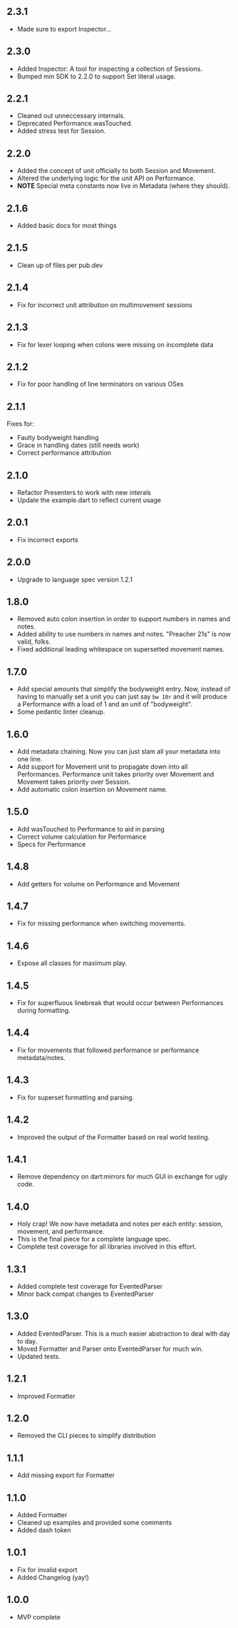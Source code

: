 ## 2.3.1
- Made sure to export Inspector...

## 2.3.0
- Added Inspector: A tool for inspecting a collection of Sessions.
- Bumped min SDK to 2.2.0 to support Set literal usage.

## 2.2.1
- Cleaned out unneccessary internals.
- Deprecated Performance.wasTouched.
- Added stress test for Session.

## 2.2.0
- Added the concept of unit officially to both Session and Movement.
- Altered the underlying logic for the unit API on Performance.
- **NOTE** Special meta constants now live in Metadata (where they should).

## 2.1.6
- Added basic docs for most things

## 2.1.5
- Clean up of files per pub.dev

## 2.1.4
- Fix for incorrect unit attribution on multimovement sessions

## 2.1.3
- Fix for lexer looping when colons were missing on incomplete data

## 2.1.2
- Fix for poor handling of line terminators on various OSes

## 2.1.1
Fixes for:
- Faulty bodyweight handling
- Grace in handling dates (still needs work)
- Correct performance attribution

## 2.1.0
- Refactor Presenters to work with new interals
- Update the example.dart to reflect current usage

## 2.0.1
- Fix incorrect exports

## 2.0.0
- Upgrade to language spec version 1.2.1

## 1.8.0

- Removed auto colon insertion in order to support numbers in names and notes.
- Added ability to use numbers in names and notes. "Preacher 21s" is now valid, folks.
- Fixed additional leading whitespace on supersetted movement names.

## 1.7.0

- Add special amounts that simplify the bodyweight entry. Now, instead of having to manually set a unit you can just say `bw 10r` and it will produce a Performance with a load of 1 and an unit of "bodyweight".
- Some pedantic linter cleanup.

## 1.6.0

- Add metadata chaining. Now you can just slam all your metadata into one line.
- Add support for Movement unit to propagate down into all Performances. Performance unit takes priority over Movement and Movement takes priority over Session.
- Add automatic colon insertion on Movement name.

## 1.5.0

- Add wasTouched to Performance to aid in parsing
- Correct volume calculation for Performance
- Specs for Performance

## 1.4.8

- Add getters for volume on Performance and Movement

## 1.4.7

- Fix for missing performance when switching movements.

## 1.4.6

- Expose all classes for maximum play.

## 1.4.5

- Fix for superfluous linebreak that would occur between Performances during formatting.

## 1.4.4

- Fix for movements that followed performance or performance metadata/notes.

## 1.4.3

- Fix for superset formatting and parsing.

## 1.4.2

- Improved the output of the Formatter based on real world testing.

## 1.4.1

- Remove dependency on dart:mirrors for much GUI in exchange for ugly code.

## 1.4.0

- Holy crap! We now have metadata and notes per each entity: session, movement, and performance.
- This is the final piece for a complete language spec.
- Complete test coverage for all libraries involved in this effort.

## 1.3.1

- Added complete test coverage for EventedParser
- Minor back compat changes to EventedParser

## 1.3.0

- Added EventedParser. This is a much easier abstraction to deal with day to day.
- Moved Formatter and Parser onto EventedParser for much win.
- Updated tests.

## 1.2.1

- Improved Formatter

## 1.2.0

- Removed the CLI pieces to simplify distribution

## 1.1.1

- Add missing export for Formatter

## 1.1.0

- Added Formatter
- Cleaned up examples and provided some comments
- Added dash token

## 1.0.1

- Fix for invalid export
- Added Changelog (yay!)

## 1.0.0

- MVP complete
